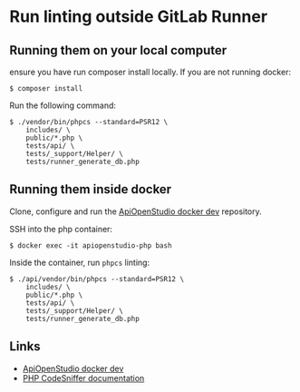 Run linting outside GitLab Runner
=================================

Running them on your local computer
-----------------------------------

ensure you have run composer install locally. If you are not running docker:

    $ composer install

Run the following command:

    $ ./vendor/bin/phpcs --standard=PSR12 \
        includes/ \
        public/*.php \
        tests/api/ \
        tests/_support/Helper/ \
        tests/runner_generate_db.php

Running them inside docker
--------------------------

Clone, configure and run the 
[ApiOpenStudio docker dev][docker_dev] repository.

SSH into the php container:

    $ docker exec -it apiopenstudio-php bash

Inside the container, run `phpcs` linting:

    $ ./api/vendor/bin/phpcs --standard=PSR12 \
        includes/ \
        public/*.php \
        tests/api/ \
        tests/_support/Helper/ \
        tests/runner_generate_db.php

Links
-----

- [ApiOpenStudio docker dev][docker_dev]
- [PHP CodeSniffer documentation][php_codesniffer_docs]

[docker_dev]: https://github.com/naala89/apiopenstudio_docker_dev
[php_codesniffer_docs]: https://github.com/squizlabs/PHP_CodeSniffer/wiki
